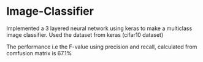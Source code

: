 # Image-Classifier

Implemented a 3 layered neural network using keras to make a multiclass image classifier.
Used the dataset from keras (cifar10 dataset)

The performance i.e the F-value using precision and recall, calculated from comfusion matrix is 67.1%
